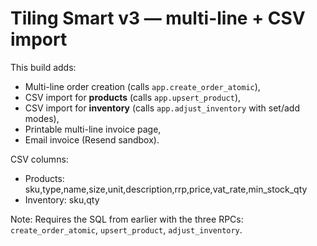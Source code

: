 # Tiling Smart v3 — multi-line + CSV import

This build adds:
- Multi-line order creation (calls `app.create_order_atomic`),
- CSV import for **products** (calls `app.upsert_product`),
- CSV import for **inventory** (calls `app.adjust_inventory` with set/add modes),
- Printable multi-line invoice page,
- Email invoice (Resend sandbox).

CSV columns:
- Products: sku,type,name,size,unit,description,rrp,price,vat_rate,min_stock_qty
- Inventory: sku,qty

Note: Requires the SQL from earlier with the three RPCs: `create_order_atomic`, `upsert_product`, `adjust_inventory`.

